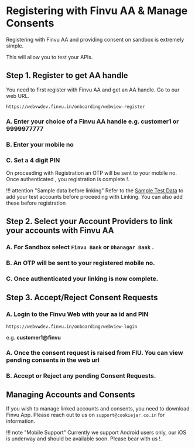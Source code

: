 # Registering with Finvu AA & Manage Consents

Registering with Finvu AA and providing consent on sandbox is extremely simple. 

This will allow you to test your APIs.

## Step 1. Register to get AA handle

You need to first register with Finvu AA and get an AA handle. Go to our web URL. 

`https://webvwdev.finvu.in/onboarding/webview-register` 

### A. Enter your choice of a Finvu AA handle e.g. customer1 or 9999977777

### B. Enter your mobile no 

### C. Set a 4 digit PIN

On proceeding with Registration an OTP will be sent to your mobile no. Once authenticated , you registration is complete !. 


!!! attention "Sample data before linking"
	Refer to the [Sample Test Data](/fip_data_api/) to add your test accounts before proceeding with Linking. You can also add these before registration


## Step 2. Select your Account Providers to link your accounts with Finvu AA

### A. For Sandbox select **`Finvu Bank`** or **`Dhanagar Bank`** . 

### B. An OTP will be sent to your registered mobile no. 

### C. Once authenticated your linking is now complete. 

## Step 3. Accept/Reject Consent Requests

### A. Login to the Finvu Web with your aa id and PIN

`https://webvwdev.finvu.in/onboarding/webview-login`

e.g. **customer1@finvu**

### A. Once the consent request is raised from FIU. You can view pending consents in the web url 

### B. Accept or Reject any pending Consent Requests.

## Managing Accounts and Consents

If you wish to manage linked accounts and consents, you need to download Finvu App. Please reach out to us on `support@cookiejar.co.in` for information. 

!!! note "Mobile Support"
	Currently we support Android users only, our iOS is underway and should be available soon. Please bear with us !.









